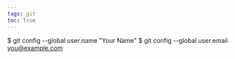 ```yaml
---
tags: git
toc: True
---
```


$ git config --global user.name "Your Name"
$ git config --global user.email you@example.com
